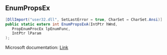 ## EnumPropsEx

```csharp
[DllImport("user32.dll", SetLastError = true, CharSet = CharSet.Ansi)]
public static extern int EnumPropsExA(IntPtr hWnd,
   PropEnumProcEx lpEnumFunc,
   IntPtr lParam
);
```

Microsoft documentation: [Link](https://docs.microsoft.com/en-us/windows/win32/api/winuser/nf-winuser-enumpropsexa)
